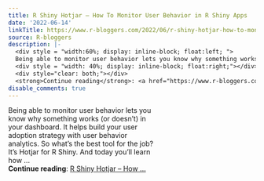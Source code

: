 ```yaml
---
title: R Shiny Hotjar – How To Monitor User Behavior in R Shiny Apps
date: '2022-06-14'
linkTitle: https://www.r-bloggers.com/2022/06/r-shiny-hotjar-how-to-monitor-user-behavior-in-r-shiny-apps/
source: R-bloggers
description: |-
  <div style = "width:60%; display: inline-block; float:left; ">
  Being able to monitor user behavior lets you know why something works (or doesn’t) in your dashboard. It helps build your user adoption strategy with user behavior analytics. So what’s the best tool for the job? It’s Hotjar for R Shiny. And today you’ll learn how ...</div>
  <div style = "width: 40%; display: inline-block; float:right;"></div>
  <div style="clear: both;"></div>
  <strong>Continue reading</strong>: <a href="https://www.r-bloggers.com/2022/06/r-shiny-hotjar-how-to-monitor-user-behavior-in-r-shiny-apps/">R Shiny Hotjar – How ...
disable_comments: true
---
```

<div style = "width:60%; display: inline-block; float:left; ">
Being able to monitor user behavior lets you know why something works (or doesn’t) in your dashboard. It helps build your user adoption strategy with user behavior analytics. So what’s the best tool for the job? It’s Hotjar for R Shiny. And today you’ll learn how ...</div>
<div style = "width: 40%; display: inline-block; float:right;"></div>
<div style="clear: both;"></div>
<strong>Continue reading</strong>: <a href="https://www.r-bloggers.com/2022/06/r-shiny-hotjar-how-to-monitor-user-behavior-in-r-shiny-apps/">R Shiny Hotjar – How ...
